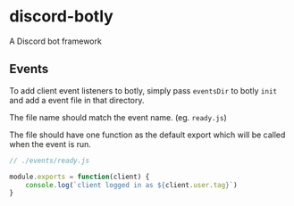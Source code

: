 # discord-botly

A Discord bot framework

## Events

To add client event listeners to botly,
simply pass `eventsDir` to botly `init`
and add a event file in that directory.

The file name should match the event name. (eg. `ready.js`)

The file should have one function as the default export
which will be called when the event is run.

```js
// ./events/ready.js

module.exports = function(client) {
    console.log(`client logged in as ${client.user.tag}`)
}
```
